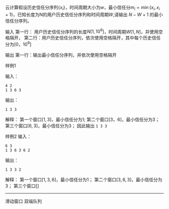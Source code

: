 云计算假设历史信任分序列$\{x_i\}$，时间周期大小为$w$，最小信任分$m_i = \min\{ x_i, x_i+1\}$，已知长度为N的用户历史信任分序列和时间周期$W$,请输出 $N - W + 1$ 的最小信任分序列。

输入
第一行： 用户历史信任分序列的长度$N[1,10^6]$，时间周期$W[1,N]$，并使用空格隔开，
第二行：用户历史信任分序列，依次使用空格隔开，其中每个历史信任分为$[0，10^9]$

输出
第一行：输出最小信任分序列，并依次使用空格隔开

样例1

输入：

```
4 2
1 3 6 3
```

输出：

```
1 3 3
```

解释： 第一个窗口$[1,3]$，最小信任分为1;
第二个窗口$[3，6]$，最小信任分为3；
第三个窗口$[6,3]$，最小信任分为3；
因此输出 `1 3 3`

样例2
输入：

```
6 3
1 3 6 3 6 2
```

输出：

```
1 3 3 2
```

解释：
第一个窗口$[1,3,6]$，最小信任分为$1$；
第二个窗口$[3,6,3]$，最小信任分为$3$；
第三个窗口[]

---
滑动窗口 双端队列